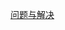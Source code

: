 <!--
 * @version: v0.0.1
 * @Author: hailong.chen
 * @Date: 2019-10-12 09:54:33
 * @LastEditors: hailong.chen
 * @LastEditTime: 2019-10-12 10:10:11
 * @Descripttion: 
 -->
[问题与解决](./docs/problem.md)